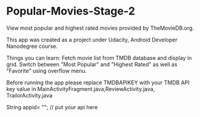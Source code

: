 # Popular-Movies-Stage-2

View most popular and highest rated movies provided by TheMovieDB.org.

This app was created as a project under Udacity, Android Developer Nanodegree course.

Things you can learn: Fetch movie list from TMDB database and display in grid. Switch between "Most Popular" and "Highest Rated" as well as "Favorite" using overflow menu.

Before running the app please replace TMDBAPIKEY with your TMDB API key value in MainActivityFragment.java,ReviewActivity.java, TrailorActivity.java

String appid= ""; // put your api here
